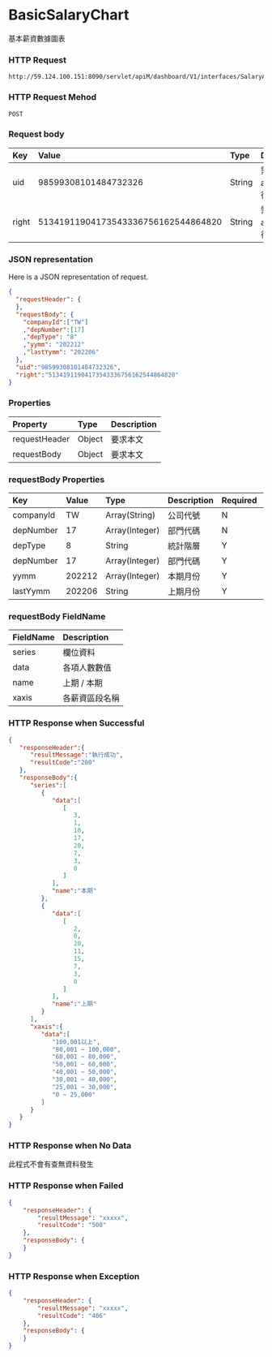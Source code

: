 # BasicSalaryChart
基本薪資數據圖表

### HTTP Request
```
http://59.124.100.151:8090/servlet/apiM/dashboard/V1/interfaces/SalaryAnalysis/BasicSalaryChart
```

### HTTP Request Mehod
```
POST
```

### Request body
| Key | Value | Type | Description |
|:----------|:-------------|:-----|:------------|
| uid | 98599308101484732326 | String | 需透過apiLogin取得
| right | 51341911904173543336756162544864820 | String | 需透過apiLogin取得 |

### JSON representation
Here is a JSON representation of request.
```json
{
  "requestHeader": {
  },
  "requestBody": {
    "companyId":["TW"]
    ,"depNumber":[17]
    ,"depType": "8"
    ,"yymm": "202212"
    ,"lastYymm": "202206"
  },
  "uid":"98599308101484732326",
  "right":"51341911904173543336756162544864820"
}
```

### Properties
| Property | Type | Description |
|:---------|:-----|:------------|
| requestHeader | Object | 要求本文 |
| requestBody | Object | 要求本文 |

### requestBody Properties
| Key | Value | Type | Description | Required | Format |
|:----------|:-------------|:-----|:------------|:------------|:------------|
| companyId | TW | Array(String) | 公司代號 | N | n/a |
| depNumber | 17 | Array(Integer) | 部門代碼 | N | n/a |
| depType | 8 | String| 統計階層 | Y | n/a |
| depNumber | 17 | Array(Integer) | 部門代碼 | Y | n/a |
| yymm | 202212 | Array(Integer) | 本期月份 | Y | YYYYmm |
| lastYymm | 202206 | String | 上期月份 | Y | YYYYmm |

### requestBody FieldName
| FieldName | Description |
|:----------|:-------------|
| series | 欄位資料 |
| data | 各項人數數值 |
| name | 上期 / 本期 |
| xaxis | 各薪資區段名稱 |

### HTTP Response when Successful
```json
{
   "responseHeader":{
      "resultMessage":"執行成功",
      "resultCode":"200"
   },
   "responseBody":{
      "series":[
         {
            "data":[
               [
                  3,
                  1,
                  10,
                  17,
                  20,
                  7,
                  3,
                  0
               ]
            ],
            "name":"本期"
         },
         {
            "data":[
               [
                  2,
                  0,
                  20,
                  11,
                  15,
                  7,
                  3,
                  0
               ]
            ],
            "name":"上期"
         }
      ],
      "xaxis":{
         "data":[
            "100,001以上",
            "80,001 ~ 100,000",
            "60,001 ~ 80,000",
            "50,001 ~ 60,000",
            "40,001 ~ 50,000",
            "30,001 ~ 40,000",
            "25,001 ~ 30,000",
            "0 ~ 25,000"
         ]
      }
   }
}
```

### HTTP Response when No Data
此程式不會有查無資料發生

### HTTP Response when Failed
```json
{
    "responseHeader": {
        "resultMessage": "xxxxx",
        "resultCode": "500"
    },
    "responseBody": {
    }
}
```

### HTTP Response when Exception
```json
{
    "responseHeader": {
        "resultMessage": "xxxxx",
        "resultCode": "406"
    },
    "responseBody": {
    }
}
```
